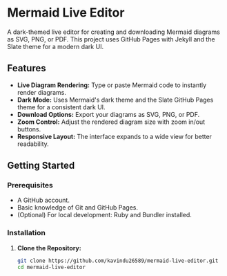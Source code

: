 # Mermaid Live Editor

A dark-themed live editor for creating and downloading Mermaid diagrams as SVG, PNG, or PDF. This project uses GitHub Pages with Jekyll and the Slate theme for a modern dark UI.

## Features

- **Live Diagram Rendering:** Type or paste Mermaid code to instantly render diagrams.
- **Dark Mode:** Uses Mermaid's dark theme and the Slate GitHub Pages theme for a consistent dark UI.
- **Download Options:** Export your diagrams as SVG, PNG, or PDF.
- **Zoom Control:** Adjust the rendered diagram size with zoom in/out buttons.
- **Responsive Layout:** The interface expands to a wide view for better readability.

## Getting Started

### Prerequisites

- A GitHub account.
- Basic knowledge of Git and GitHub Pages.
- (Optional) For local development: Ruby and Bundler installed.

### Installation

1. **Clone the Repository:**

   ```bash
   git clone https://github.com/kavindu26589/mermaid-live-editor.git
   cd mermaid-live-editor
